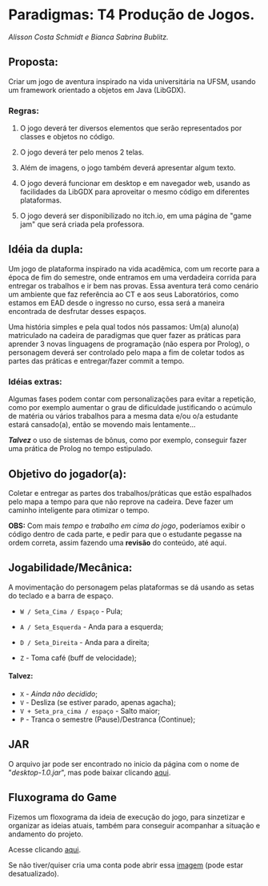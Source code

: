 # Paradigmas: T4 Produção de Jogos.
_Alisson Costa Schmidt e Bianca Sabrina Bublitz._


## Proposta:
Criar um jogo de aventura inspirado na vida universitária na UFSM, usando um framework orientado a objetos em Java (LibGDX).

### Regras:
1.  O jogo deverá ter diversos elementos que serão representados por classes e objetos no código.

1.  O jogo deverá ter pelo menos 2 telas.

1.  Além de imagens, o jogo também deverá apresentar algum texto.

1.  O jogo deverá funcionar em desktop e em navegador web, usando as facilidades da LibGDX para aproveitar o mesmo código em diferentes plataformas.

1.  O jogo deverá ser disponibilizado no itch.io, em uma página de "game jam" que será criada pela professora.


## Idéia da dupla:
Um jogo de plataforma inspirado na vida acadêmica, com um recorte para a época de fim do semestre, onde entramos em uma verdadeira corrida para entregar os trabalhos e ir bem nas provas. Essa aventura terá como cenário um ambiente que faz referência ao CT e aos seus Laboratórios, como estamos em EAD desde o ingresso no curso, essa será a maneira encontrada de desfrutar desses espaços.

Uma história simples e pela qual todos nós passamos: Um(a) aluno(a) matriculado na cadeira de paradigmas que quer fazer as práticas para aprender 3 novas linguagens de programação (não espera por Prolog), o personagem deverá ser controlado pelo mapa a fim de coletar todos as partes das práticas e entregar/fazer commit a tempo.

### Idéias extras:

Algumas fases podem contar com personalizações para evitar a repetição, como por exemplo aumentar o grau de dificuldade justificando o acúmulo de matéria ou vários trabalhos para a mesma data e/ou o/a estudante estará cansado(a), então se movendo mais lentamente...

***Talvez*** o uso de sistemas de bônus, como por exemplo, conseguir fazer uma prática de Prolog no tempo estipulado.

## Objetivo do jogador(a):
Coletar e entregar as partes dos trabalhos/práticas que estão espalhados pelo mapa a tempo para que não reprove na cadeira.
Deve fazer um caminho inteligente para otimizar o tempo.

**OBS:** Com mais _tempo_ e _trabalho em cima do jogo_, poderíamos exibir o código dentro de cada parte, e pedir para que o estudante pegasse na ordem correta, assim fazendo uma **revisão** do conteúdo, até aqui.

## Jogabilidade/Mecânica:
A movimentação do personagem pelas plataformas se dá usando as setas do teclado e a barra de espaço.

* `W / Seta_Cima / Espaço` - Pula;
* `A / Seta_Esquerda` - Anda para a esquerda;
* `D / Seta_Direita` - Anda para a direita;

* `Z` - Toma café (buff de velocidade);

#### Talvez:

* `X` - _Ainda não decidido_;
* `V` - Desliza (se estiver parado, apenas agacha);
* `V + Seta_pra_cima / espaço` - Salto maior;
* `P` - Tranca o semestre (Pause)/Destranca (Continue);

## JAR
O arquivo jar pode ser encontrado no inicio da página com o nome de "_desktop-1.0.jar_", mas pode baixar clicando [aqui](https://github.com/elc117/2021gamet4-bianca-e-alisson/raw/main/desktop-1.0.jar).

## Fluxograma do Game
Fizemos um floxograma da ideia de execução do jogo, para sinzetizar e organizar as ideias atuais, também para conseguir acompanhar a situação e andamento do projeto.

Acesse clicando [aqui](https://lucid.app/lucidchart/invitations/accept/inv_e31a1ce6-f058-4ad0-b4f5-15f1ef634a1a).

Se não tiver/quiser cria uma conta pode abrir essa [imagem](https://github.com/elc117/2021gamet4-bianca-e-alisson/blob/main/Conteudo/Fluxograma%20da%20execu%C3%A7%C3%A3o%20do%20Jogo.pdf) (pode estar desatualizado).

